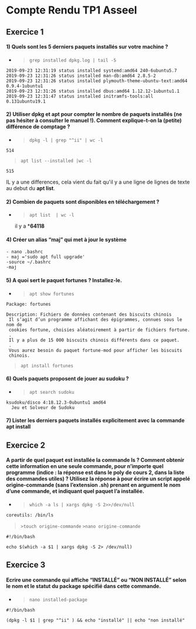 # Compte Rendu TP1 Asseel

## Exercice 1



#### 1) Quels sont les 5 derniers paquets installés sur votre machine ?

* >`grep installed dpkg.log | tail -5`

``` 
2019-09-23 12:31:19 status installed systemd:amd64 240-6ubuntu5.7
2019-09-23 12:31:26 status installed man-db:amd64 2.8.5-2
2019-09-23 12:31:26 status installed plymouth-theme-ubuntu-text:amd64 0.9.4-1ubuntu1
2019-09-23 12:31:26 status installed dbus:amd64 1.12.12-1ubuntu1.1
2019-09-23 12:31:47 status installed initramfs-tools:all 0.131ubuntu19.1 
```


#### 2) Utiliser dpkg et apt pour compter le nombre de paquets installés (ne pas hésiter à consulter le manuel !). Comment explique-t-on la (petite) différence de comptage ?

* >`dpkg -l | grep "^ii" | wc -l`

```
514
```

>`apt list --installed |wc -l`

```
515
```

IL y a une differences, cela vient du fait qu'il y a une ligne de lignes de texte au debut du **apt list**.

#### 2) Combien de paquets sont disponibles en téléchargement ?

* >`apt list  | wc -l`

    il y a ***64118**

#### 4) Créer un alias “maj” qui met à jour le système

```
- nano .bashrc
- maj ='sudo apt full upgrade'
-source ~/.bashrc
-maj
```

#### 5) A quoi sert le paquet fortunes ? Installez-le.

* >`apt show fortunes`
```
Package: fortunes

Description: Fichiers de données contenant des biscuits chinois
 Il s’agit d’un programme affichant des épigrammes, connues sous le nom de
 cookies fortune, choisies aléatoirement à partir de fichiers fortune.
 .
 Il y a plus de 15 000 biscuits chinois différents dans ce paquet.
 .
 Vous aurez besoin du paquet fortune-mod pour afficher les biscuits
 chinois.
```
>`apt install fortunes`
#### 6) Quels paquets proposent de jouer au sudoku ?

* >`apt search sudoku`
```
ksudoku/disco 4:18.12.3-0ubuntu1 amd64
  Jeu et Solveur de Sudoku
```

#### 7) Lister les derniers paquets installés explicitement avec la commande apt install



## Exercice 2

#### A partir de quel paquet est installée la commande ls ? Comment obtenir cette information en une seule commande, pour n’importe quel programme (indice : la réponse est dans le poly de cours 2, dans la liste des commandes utiles) ? Utilisez la réponse à pour écrire un script appelé origine-commande (sans l’extension .sh) prenant en argument le nom d’une commande, et indiquant quel paquet l’a installée.

* >`which -a ls | xargs dpkg -S 2>>/dev/null`
```
coreutils: /bin/ls
```
>`>touch origine-commande`
>`>nano origine-commande`
```
#!/bin/bash

echo $(which -a $1 | xargs dpkg -S 2> /dev/null)
```

## Exercice 3

#### Ecrire une commande qui affiche “INSTALLÉ” ou “NON INSTALLÉ” selon le nom et le statut du package spécifié dans cette commande.

* >`nano installed-package`
```
#!/bin/bash

(dpkg -l $1 | grep "^ii" ) && echo "installé" || echo "non installé"
```




